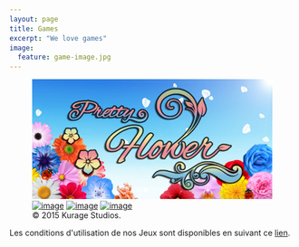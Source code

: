 ```yaml
---
layout: page
title: Games
excerpt: "We love games"
image:
  feature: game-image.jpg
---
```


<figure class="half">
	<a href="/games/pretty-flower"><img src="/images/pretty-flower/thumbnail.jpg" alt="image"></a>
	<a href="/games/ninja"><img src="http://placehold.it/600x300.jpg" alt="image"></a>
	<a href="/games/ride-or-die"><img src="http://placehold.it/600x300.jpg" alt="image"></a>
	<a href="/games/invaders"><img src="http://placehold.it/600x300.jpg" alt="image"></a>
	<figcaption>© 2015 Kurage Studios.</figcaption>
</figure>


Les conditions d'utilisation de nos Jeux sont disponibles en suivant ce [lien](/games/terms).
